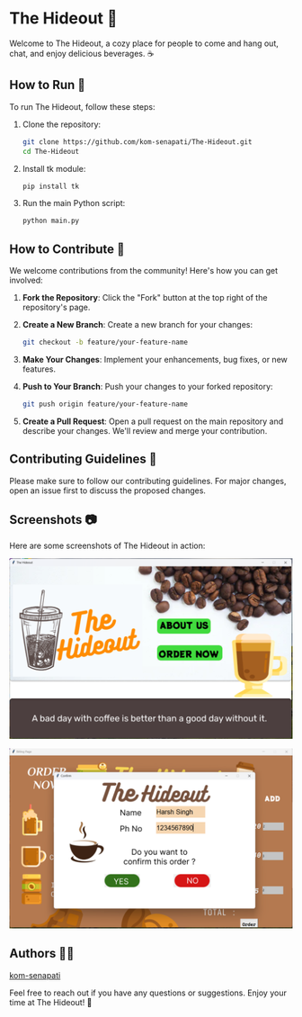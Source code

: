 # The Hideout 🏡

Welcome to The Hideout, a cozy place for people to come and hang out, chat, and enjoy delicious beverages. ☕

## How to Run 🚀

To run The Hideout, follow these steps:

1. Clone the repository:
   ```bash
   git clone https://github.com/kom-senapati/The-Hideout.git
   cd The-Hideout
   ```

2. Install tk module:
   ```bash
   pip install tk
   ```

3. Run the main Python script:
   ```bash
   python main.py
   ```

## How to Contribute 🤝

We welcome contributions from the community! Here's how you can get involved:

1. **Fork the Repository**: Click the "Fork" button at the top right of the repository's page.

2. **Create a New Branch**: Create a new branch for your changes:
   ```bash
   git checkout -b feature/your-feature-name
   ```

3. **Make Your Changes**: Implement your enhancements, bug fixes, or new features.

4. **Push to Your Branch**: Push your changes to your forked repository:
   ```bash
   git push origin feature/your-feature-name
   ```

5. **Create a Pull Request**: Open a pull request on the main repository and describe your changes. We'll review and merge your contribution.

## Contributing Guidelines 📝

Please make sure to follow our contributing guidelines. For major changes, open an issue first to discuss the proposed changes.

## Screenshots 📷

Here are some screenshots of The Hideout in action:


![img-1 ss](image-1.png)

![img-2 ss](image.png)


## Authors 🧑‍💻


[kom-senapati](@kom-senapati)

Feel free to reach out if you have any questions or suggestions. Enjoy your time at The Hideout! 🌟